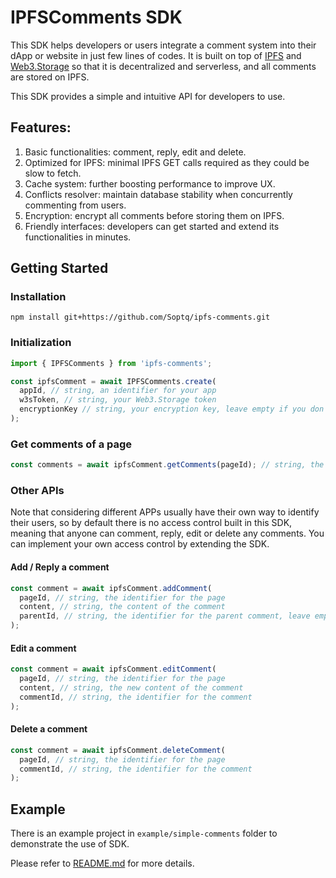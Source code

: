 # IPFSComments SDK

This SDK helps developers or users integrate a comment system into their dApp or website in just few lines of codes. It is built on top of [IPFS](https://ipfs.io/) and [Web3.Storage](https://web3.storage/) so that it is decentralized and serverless, and all comments are stored on IPFS.

This SDK provides a simple and intuitive API for developers to use.

## Features:
1. Basic functionalities: comment, reply, edit and delete.
2. Optimized for IPFS: minimal IPFS GET calls required as they could be slow to fetch.
3. Cache system: further boosting performance to improve UX.
4. Conflicts resolver: maintain database stability when concurrently commenting from users.
5. Encryption: encrypt all comments before storing them on IPFS.
6. Friendly interfaces: developers can get started and extend its functionalities in minutes.

## Getting Started

### Installation

```shell
npm install git+https://github.com/Soptq/ipfs-comments.git
```

### Initialization

```typescript
import { IPFSComments } from 'ipfs-comments';

const ipfsComment = await IPFSComments.create(
  appId, // string, an identifier for your app
  w3sToken, // string, your Web3.Storage token
  encryptionKey // string, your encryption key, leave empty if you don't want to encrypt
);
```

### Get comments of a page

```typescript
const comments = await ipfsComment.getComments(pageId); // string, the identifier for the page
```

### Other APIs

Note that considering different APPs usually have their own way to identify their users, so by default there is no access control built in this SDK, meaning that anyone can comment, reply, edit or delete any comments. You can implement your own access control by extending the SDK.

#### Add / Reply a comment

```typescript
const comment = await ipfsComment.addComment(
  pageId, // string, the identifier for the page
  content, // string, the content of the comment
  parentId, // string, the identifier for the parent comment, leave empty if it is a top-level comment
);
```

#### Edit a comment
    
```typescript
const comment = await ipfsComment.editComment(
  pageId, // string, the identifier for the page
  content, // string, the new content of the comment
  commentId, // string, the identifier for the comment
);
```

#### Delete a comment

```typescript
const comment = await ipfsComment.deleteComment(
  pageId, // string, the identifier for the page
  commentId, // string, the identifier for the comment
);
```

## Example

There is an example project in `example/simple-comments` folder to demonstrate the use of SDK.

Please refer to [README.md](example/simple-comments/README.md) for more details.
